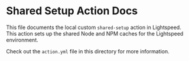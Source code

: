 # Shared Setup Action Docs

This file documents the local custom `shared-setup` action in Lightspeed. This action sets up the shared Node and NPM caches for the Lightspeed environment.

Check out the `action.yml` file in this directory for more information.
